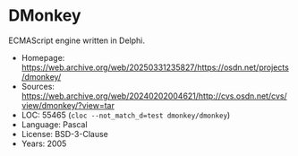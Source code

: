 # DMonkey

ECMAScript engine written in Delphi.

* Homepage:   https://web.archive.org/web/20250331235827/https://osdn.net/projects/dmonkey/
* Sources:    https://web.archive.org/web/20240202004621/http://cvs.osdn.net/cvs/view/dmonkey/?view=tar
* LOC:        55465 (`cloc --not_match_d=test dmonkey/dmonkey`)
* Language:   Pascal
* License:    BSD-3-Clause
* Years:      2005

